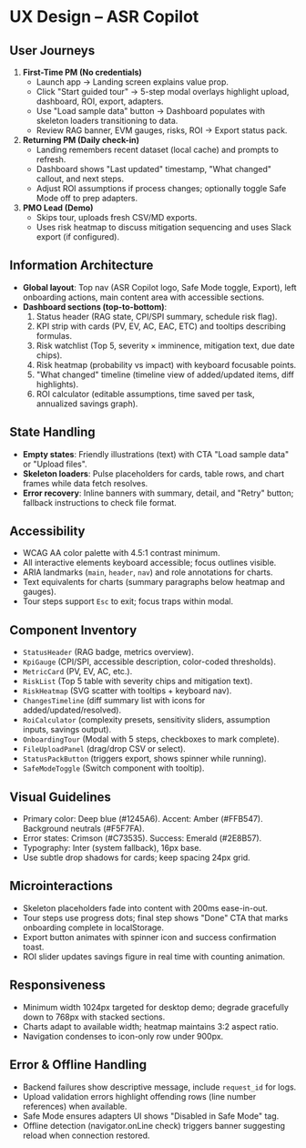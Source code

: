 # UX Design – ASR Copilot

## User Journeys
1. **First-Time PM (No credentials)**
   - Launch app → Landing screen explains value prop.
   - Click "Start guided tour" → 5-step modal overlays highlight upload, dashboard, ROI, export, adapters.
   - Use "Load sample data" button → Dashboard populates with skeleton loaders transitioning to data.
   - Review RAG banner, EVM gauges, risks, ROI → Export status pack.
2. **Returning PM (Daily check-in)**
   - Landing remembers recent dataset (local cache) and prompts to refresh.
   - Dashboard shows "Last updated" timestamp, "What changed" callout, and next steps.
   - Adjust ROI assumptions if process changes; optionally toggle Safe Mode off to prep adapters.
3. **PMO Lead (Demo)**
   - Skips tour, uploads fresh CSV/MD exports.
   - Uses risk heatmap to discuss mitigation sequencing and uses Slack export (if configured).

## Information Architecture
- **Global layout**: Top nav (ASR Copilot logo, Safe Mode toggle, Export), left onboarding actions, main content area with accessible sections.
- **Dashboard sections (top-to-bottom)**:
  1. Status header (RAG state, CPI/SPI summary, schedule risk flag).
  2. KPI strip with cards (PV, EV, AC, EAC, ETC) and tooltips describing formulas.
  3. Risk watchlist (Top 5, severity × imminence, mitigation text, due date chips).
  4. Risk heatmap (probability vs impact) with keyboard focusable points.
  5. "What changed" timeline (timeline view of added/updated items, diff highlights).
  6. ROI calculator (editable assumptions, time saved per task, annualized savings graph).

## State Handling
- **Empty states**: Friendly illustrations (text) with CTA "Load sample data" or "Upload files".
- **Skeleton loaders**: Pulse placeholders for cards, table rows, and chart frames while data fetch resolves.
- **Error recovery**: Inline banners with summary, detail, and "Retry" button; fallback instructions to check file format.

## Accessibility
- WCAG AA color palette with 4.5:1 contrast minimum.
- All interactive elements keyboard accessible; focus outlines visible.
- ARIA landmarks (`main`, `header`, `nav`) and role annotations for charts.
- Text equivalents for charts (summary paragraphs below heatmap and gauges).
- Tour steps support `Esc` to exit; focus traps within modal.

## Component Inventory
- `StatusHeader` (RAG badge, metrics overview).
- `KpiGauge` (CPI/SPI, accessible description, color-coded thresholds).
- `MetricCard` (PV, EV, AC, etc.).
- `RiskList` (Top 5 table with severity chips and mitigation text).
- `RiskHeatmap` (SVG scatter with tooltips + keyboard nav).
- `ChangesTimeline` (diff summary list with icons for added/updated/resolved).
- `RoiCalculator` (complexity presets, sensitivity sliders, assumption inputs, savings output).
- `OnboardingTour` (Modal with 5 steps, checkboxes to mark complete).
- `FileUploadPanel` (drag/drop CSV or select).
- `StatusPackButton` (triggers export, shows spinner while running).
- `SafeModeToggle` (Switch component with tooltip).

## Visual Guidelines
- Primary color: Deep blue (#1245A6). Accent: Amber (#FFB547). Background neutrals (#F5F7FA).
- Error states: Crimson (#C73535). Success: Emerald (#2E8B57).
- Typography: Inter (system fallback), 16px base.
- Use subtle drop shadows for cards; keep spacing 24px grid.

## Microinteractions
- Skeleton placeholders fade into content with 200ms ease-in-out.
- Tour steps use progress dots; final step shows "Done" CTA that marks onboarding complete in localStorage.
- Export button animates with spinner icon and success confirmation toast.
- ROI slider updates savings figure in real time with counting animation.

## Responsiveness
- Minimum width 1024px targeted for desktop demo; degrade gracefully down to 768px with stacked sections.
- Charts adapt to available width; heatmap maintains 3:2 aspect ratio.
- Navigation condenses to icon-only row under 900px.

## Error & Offline Handling
- Backend failures show descriptive message, include `request_id` for logs.
- Upload validation errors highlight offending rows (line number references) when available.
- Safe Mode ensures adapters UI shows "Disabled in Safe Mode" tag.
- Offline detection (navigator.onLine check) triggers banner suggesting reload when connection restored.
